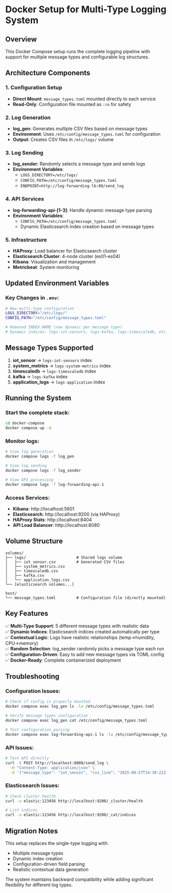 # Docker Setup for Multi-Type Logging System

## Overview
This Docker Compose setup runs the complete logging pipeline with support for multiple message types and configurable log structures.

## Architecture Components

### 1. Configuration Setup
- **Direct Mount**: `message_types.toml` mounted directly to each service
- **Read-Only**: Configuration file mounted as `:ro` for safety

### 2. Log Generation
- **log_gen**: Generates multiple CSV files based on message types
- **Environment**: Uses `/etc/config/message_types.toml` for configuration
- **Output**: Creates CSV files in `/etc/logs/` volume

### 3. Log Sending
- **log_sender**: Randomly selects a message type and sends logs
- **Environment Variables**: 
  - `LOGS_DIRECTORY=/etc/logs/`
  - `CONFIG_PATH=/etc/config/message_types.toml`
  - `ENDPOINT=http://log-forwarding-lb:80/send_log`

### 4. API Services
- **log-forwarding-api-[1-3]**: Handle dynamic message type parsing
- **Environment Variables**:
  - `CONFIG_PATH=/etc/config/message_types.toml`
  - Dynamic Elasticsearch index creation based on message types

### 5. Infrastructure
- **HAProxy**: Load balancer for Elasticsearch cluster
- **Elasticsearch Cluster**: 4-node cluster (es01-es04)
- **Kibana**: Visualization and management
- **Metricbeat**: System monitoring

## Updated Environment Variables

### Key Changes in `.env`:
```bash
# New multi-type configuration
LOGS_DIRECTORY="/etc/logs/"
CONFIG_PATH="/etc/config/message_types.toml"

# Removed INDEX_NAME (now dynamic per message type)
# Dynamic indices: logs-iot-sensors, logs-kafka, logs-timescaledb, etc.
```

## Message Types Supported

1. **iot_sensor** → `logs-iot-sensors` index
2. **system_metrics** → `logs-system-metrics` index  
3. **timescaledb** → `logs-timescaledb` index
4. **kafka** → `logs-kafka` index
5. **application_logs** → `logs-application` index

## Running the System

### Start the complete stack:
```bash
cd docker-compose
docker compose up -d
```

### Monitor logs:
```bash
# View log generation
docker compose logs -f log_gen

# View log sending
docker compose logs -f log_sender

# View API processing
docker compose logs -f log-forwarding-api-1
```

### Access Services:
- **Kibana**: http://localhost:5601
- **Elasticsearch**: http://localhost:9200 (via HAProxy)
- **HAProxy Stats**: http://localhost:8404
- **API Load Balancer**: http://localhost:8080

## Volume Structure

```
volumes/
├── logs/                      # Shared logs volume
│   ├── iot_sensor.csv         # Generated CSV files
│   ├── system_metrics.csv
│   ├── timescaledb.csv
│   ├── kafka.csv
│   └── application_logs.csv
└── [elasticsearch volumes...]

host/
└── message_types.toml         # Configuration file (directly mounted)
```

## Key Features

✅ **Multi-Type Support**: 5 different message types with realistic data  
✅ **Dynamic Indices**: Elasticsearch indices created automatically per type  
✅ **Contextual Logic**: Logs have realistic relationships (temp→humidity, CPU→memory)  
✅ **Random Selection**: log_sender randomly picks a message type each run  
✅ **Configuration-Driven**: Easy to add new message types via TOML config  
✅ **Docker-Ready**: Complete containerized deployment  

## Troubleshooting

### Configuration Issues:
```bash
# Check if config is properly mounted
docker compose exec log_gen ls -la /etc/config/message_types.toml

# Verify message types configuration
docker compose exec log_gen cat /etc/config/message_types.toml

# Test configuration parsing
docker compose exec log-forwarding-api-1 ls -la /etc/config/message_types.toml
```

### API Issues:
```bash
# Test API directly
curl -X POST http://localhost:8080/send_log \
  -H "Content-Type: application/json" \
  -d '{"message_type": "iot_sensor", "csv_line": "2025-08-27T14:30:22Z,INFO,25.0,0.5,sensor_001,office"}'
```

### Elasticsearch Issues:
```bash
# Check cluster health
curl -u elastic:123456 http://localhost:9200/_cluster/health

# List indices
curl -u elastic:123456 http://localhost:9200/_cat/indices
```

## Migration Notes

This setup replaces the single-type logging with:
- Multiple message types
- Dynamic index creation
- Configuration-driven field parsing
- Realistic contextual data generation

The system maintains backward compatibility while adding significant flexibility for different log types.